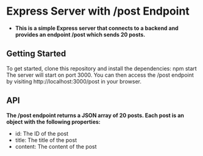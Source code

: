 # Express Server with /post Endpoint

- **This is a simple Express server that connects to a backend and provides an endpoint /post which sends 20 posts.**

## Getting Started

To get started, clone this repository and install the dependencies:
npm start
The server will start on port 3000. You can then access the /post endpoint by visiting http://localhost:3000/post in your browser.

## API

**The /post endpoint returns a JSON array of 20 posts. Each post is an object with the following properties:**

- id: The ID of the post
- title: The title of the post
- content: The content of the post
